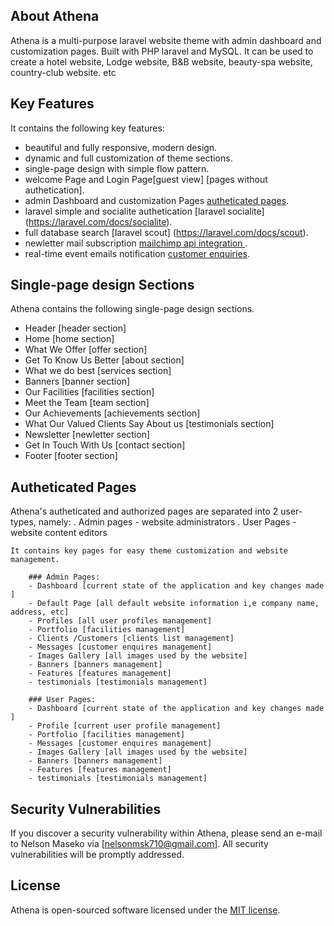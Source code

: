 
## About Athena

Athena is a multi-purpose laravel website theme with admin dashboard and customization pages. Built with PHP laravel and MySQL. It can be used to create a hotel website, Lodge website, B&B website, beauty-spa website, country-club website. etc

## Key Features

 It contains the following key features:
 
- beautiful and fully responsive, modern design.
- dynamic and full customization of theme sections.
- single-page design with simple flow pattern.
- welcome Page and Login Page[guest view] [pages without authetication].
- admin Dashboard and customization Pages [autheticated pages](https://www.creativetim.com).
- laravel simple and socialite authetication [laravel socialite] (https://laravel.com/docs/socialite).
- full database search [laravel scout] (https://laravel.com/docs/scout).
- newletter mail subscription [mailchimp api integration ](https://www.mailchimp.com).
- real-time event emails notification [customer enquiries](https://laravel.com/docs/messaging).


## Single-page design Sections

Athena contains the following single-page design sections.

- Header [header section]
- Home [home section]
- What We Offer [offer section]
- Get To Know Us Better [about section]
- What we do best [services section]
- Banners [banner section]
- Our Facilities [facilities section]
- Meet the Team [team section]
- Our Achievements [achievements section]
- What Our Valued Clients Say About us [testimonials section]
- Newsletter [newletter section]
- Get In Touch With Us [contact section]
- Footer [footer section]


## Autheticated Pages
Athena's autheticated and authorized pages are separated into 2 user-types, namely:
	. Admin pages - website administrators
	. User Pages - website content editors

	It contains key pages for easy theme customization and website management.

		### Admin Pages:
		- Dashboard [current state of the application and key changes made ]
		- Default Page [all default website information i,e company name, address, etc]
		- Profiles [all user profiles management]
		- Portfolio [facilities management]
		- Clients /Customers [clients list management]
		- Messages [customer enquires management]
		- Images Gallery [all images used by the website]
		- Banners [banners management]
		- Features [features management]
		- testimonials [testimonials management]

		### User Pages:
		- Dashboard [current state of the application and key changes made ]
		- Profile [current user profile management]
		- Portfolio [facilities management]
		- Messages [customer enquires management]
		- Images Gallery [all images used by the website]
		- Banners [banners management]
		- Features [features management]
		- testimonials [testimonials management]


## Security Vulnerabilities

If you discover a security vulnerability within Athena, please send an e-mail to Nelson Maseko via [nelsonmsk710@gmail.com]. All security vulnerabilities will be promptly addressed.

## License

Athena is open-sourced software licensed under the [MIT license](https://opensource.org/licenses/MIT).
